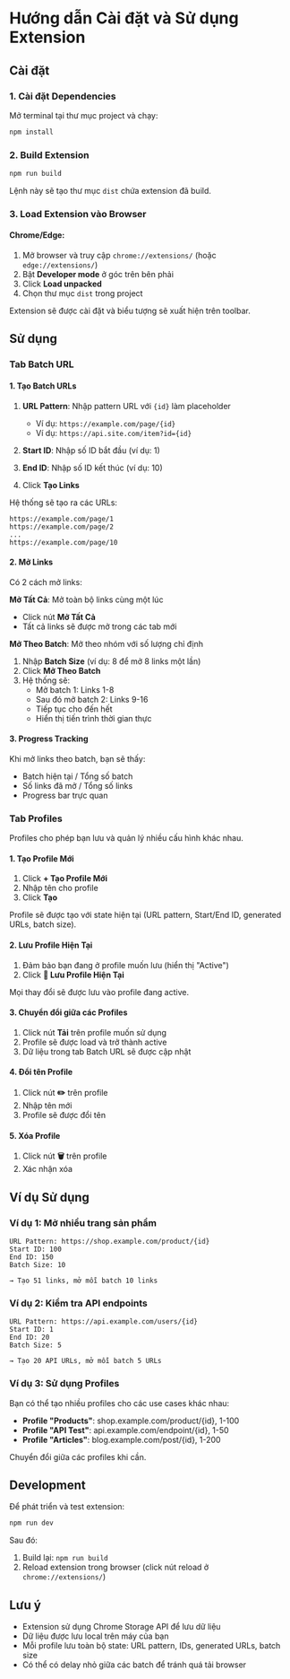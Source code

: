 # Hướng dẫn Cài đặt và Sử dụng Extension

## Cài đặt

### 1. Cài đặt Dependencies

Mở terminal tại thư mục project và chạy:

```bash
npm install
```

### 2. Build Extension

```bash
npm run build
```

Lệnh này sẽ tạo thư mục `dist` chứa extension đã build.

### 3. Load Extension vào Browser

#### Chrome/Edge:

1. Mở browser và truy cập `chrome://extensions/` (hoặc `edge://extensions/`)
2. Bật **Developer mode** ở góc trên bên phải
3. Click **Load unpacked**
4. Chọn thư mục `dist` trong project

Extension sẽ được cài đặt và biểu tượng sẽ xuất hiện trên toolbar.

## Sử dụng

### Tab Batch URL

#### 1. Tạo Batch URLs

1. **URL Pattern**: Nhập pattern URL với `{id}` làm placeholder

   - Ví dụ: `https://example.com/page/{id}`
   - Ví dụ: `https://api.site.com/item?id={id}`

2. **Start ID**: Nhập số ID bắt đầu (ví dụ: 1)

3. **End ID**: Nhập số ID kết thúc (ví dụ: 10)

4. Click **Tạo Links**

Hệ thống sẽ tạo ra các URLs:

```
https://example.com/page/1
https://example.com/page/2
...
https://example.com/page/10
```

#### 2. Mở Links

Có 2 cách mở links:

**Mở Tất Cả**: Mở toàn bộ links cùng một lúc

- Click nút **Mở Tất Cả**
- Tất cả links sẽ được mở trong các tab mới

**Mở Theo Batch**: Mở theo nhóm với số lượng chỉ định

1. Nhập **Batch Size** (ví dụ: 8 để mở 8 links một lần)
2. Click **Mở Theo Batch**
3. Hệ thống sẽ:
   - Mở batch 1: Links 1-8
   - Sau đó mở batch 2: Links 9-16
   - Tiếp tục cho đến hết
   - Hiển thị tiến trình thời gian thực

#### 3. Progress Tracking

Khi mở links theo batch, bạn sẽ thấy:

- Batch hiện tại / Tổng số batch
- Số links đã mở / Tổng số links
- Progress bar trực quan

### Tab Profiles

Profiles cho phép bạn lưu và quản lý nhiều cấu hình khác nhau.

#### 1. Tạo Profile Mới

1. Click **+ Tạo Profile Mới**
2. Nhập tên cho profile
3. Click **Tạo**

Profile sẽ được tạo với state hiện tại (URL pattern, Start/End ID, generated URLs, batch size).

#### 2. Lưu Profile Hiện Tại

1. Đảm bảo bạn đang ở profile muốn lưu (hiển thị "Active")
2. Click **💾 Lưu Profile Hiện Tại**

Mọi thay đổi sẽ được lưu vào profile đang active.

#### 3. Chuyển đổi giữa các Profiles

1. Click nút **Tải** trên profile muốn sử dụng
2. Profile sẽ được load và trở thành active
3. Dữ liệu trong tab Batch URL sẽ được cập nhật

#### 4. Đổi tên Profile

1. Click nút **✏️** trên profile
2. Nhập tên mới
3. Profile sẽ được đổi tên

#### 5. Xóa Profile

1. Click nút **🗑️** trên profile
2. Xác nhận xóa

## Ví dụ Sử dụng

### Ví dụ 1: Mở nhiều trang sản phẩm

```
URL Pattern: https://shop.example.com/product/{id}
Start ID: 100
End ID: 150
Batch Size: 10

→ Tạo 51 links, mở mỗi batch 10 links
```

### Ví dụ 2: Kiểm tra API endpoints

```
URL Pattern: https://api.example.com/users/{id}
Start ID: 1
End ID: 20
Batch Size: 5

→ Tạo 20 API URLs, mở mỗi batch 5 URLs
```

### Ví dụ 3: Sử dụng Profiles

Bạn có thể tạo nhiều profiles cho các use cases khác nhau:

- **Profile "Products"**: shop.example.com/product/{id}, 1-100
- **Profile "API Test"**: api.example.com/endpoint/{id}, 1-50
- **Profile "Articles"**: blog.example.com/post/{id}, 1-200

Chuyển đổi giữa các profiles khi cần.

## Development

Để phát triển và test extension:

```bash
npm run dev
```

Sau đó:

1. Build lại: `npm run build`
2. Reload extension trong browser (click nút reload ở `chrome://extensions/`)

## Lưu ý

- Extension sử dụng Chrome Storage API để lưu dữ liệu
- Dữ liệu được lưu local trên máy của bạn
- Mỗi profile lưu toàn bộ state: URL pattern, IDs, generated URLs, batch size
- Có thể có delay nhỏ giữa các batch để tránh quá tải browser
